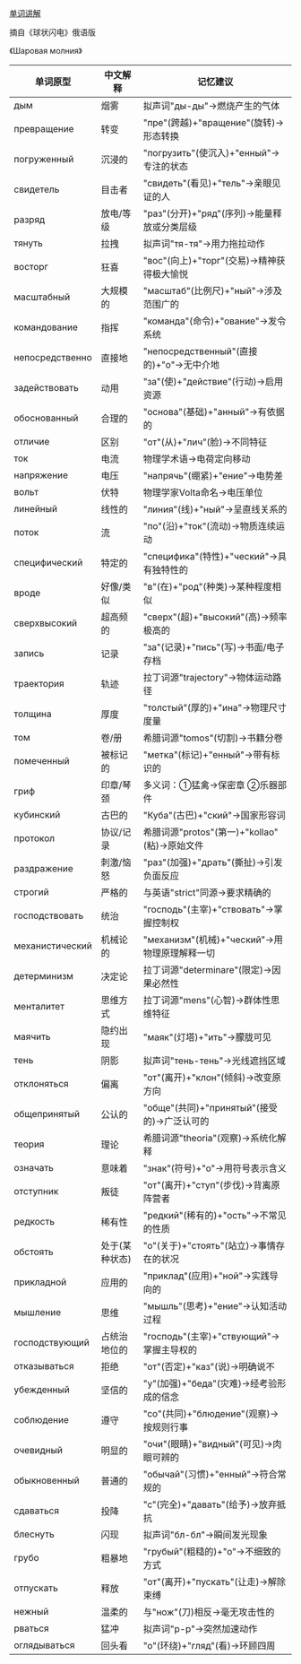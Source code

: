 [单词讲解](https://www.bilibili.com/audio/au4863638?type=1?type=6)

摘自《球状闪电》俄语版

《Шаровая молния》

| 单词原型            | 中文解释               | 记忆建议                                   |
|--------------------|----------------------|------------------------------------------|
| дым                | 烟雾                 | 拟声词"ды-ды"→燃烧产生的气体                 |
| превращение        | 转变                 | "пре"(跨越)+"вращение"(旋转)→形态转换         |
| погруженный        | 沉浸的               | "погрузить"(使沉入)+"енный"→专注的状态        |
| свидетель          | 目击者               | "свидеть"(看见)+"тель"→亲眼见证的人           |
| разряд             | 放电/等级            | "раз"(分开)+"ряд"(序列)→能量释放或分类层级      |
| тянуть             | 拉拽                 | 拟声词"тя-тя"→用力拖拉动作                    |
| восторг            | 狂喜                 | "вос"(向上)+"торг"(交易)→精神获得极大愉悦       |
| масштабный         | 大规模的             | "масштаб"(比例尺)+"ный"→涉及范围广的           |
| командование       | 指挥                 | "команда"(命令)+"ование"→发令系统              |
| непосредственно     | 直接地               | "непосредственный"(直接的)+"о"→无中介地        |
| задействовать      | 动用                 | "за"(使)+"действие"(行动)→启用资源             |
| обоснованный       | 合理的               | "основа"(基础)+"анный"→有依据的                |
| отличие            | 区别                 | "от"(从)+"лич"(脸)→不同特征                   |
| ток                | 电流                 | 物理学术语→电荷定向移动                        |
| напряжение         | 电压                 | "напрячь"(绷紧)+"ение"→电势差                  |
| вольт              | 伏特                 | 物理学家Volta命名→电压单位                     |
| линейный           | 线性的               | "линия"(线)+"ный"→呈直线关系的                 |
| поток              | 流                   | "по"(沿)+"ток"(流动)→物质连续运动               |
| специфический      | 特定的               | "специфика"(特性)+"ческий"→具有独特性的         |
| вроде              | 好像/类似            | "в"(在)+"род"(种类)→某种程度相似                |
| сверхвысокий       | 超高频的             | "сверх"(超)+"высокий"(高)→频率极高的         |
| запись             | 记录                 | "за"(记录)+"пись"(写)→书面/电子存档           |
| траектория         | 轨迹                 | 拉丁词源"trajectory"→物体运动路径              |
| толщина            | 厚度                 | "толстый"(厚的)+"ина"→物理尺寸度量             |
| том                | 卷/册                | 希腊词源"tomos"(切割)→书籍分卷                 |
| помеченный         | 被标记的             | "метка"(标记)+"енный"→带有标识的               |
| гриф               | 印章/琴颈            | 多义词：①猛禽→保密章 ②乐器部件                 |
| кубинский          | 古巴的               | "Куба"(古巴)+"ский"→国家形容词                 |
| протокол           | 协议/记录            | 希腊词源"protos"(第一)+"kollao"(粘)→原始文件    |
| раздражение        | 刺激/恼怒            | "раз"(加强)+"драть"(撕扯)→引发负面反应           |
| строгий            | 严格的               | 与英语"strict"同源→要求精确的                  |
| господствовать     | 统治                 | "господь"(主宰)+"ствовать"→掌握控制权            |
| механистический    | 机械论的             | "механизм"(机械)+"ческий"→用物理原理解释一切      |
| детерминизм        | 决定论               | 拉丁词源"determinare"(限定)→因果必然性           |
| менталитет         | 思维方式             | 拉丁词源"mens"(心智)→群体性思维特征              |
| маячить            | 隐约出现             | "маяк"(灯塔)+"ить"→朦胧可见                     |
| тень               | 阴影                 | 拟声词"тень-тень"→光线遮挡区域                   |
| отклоняться        | 偏离                 | "от"(离开)+"клон"(倾斜)→改变原方向                |
| общепринятый       | 公认的               | "обще"(共同)+"принятый"(接受的)→广泛认可的        |
| теория             | 理论                 | 希腊词源"theoria"(观察)→系统化解释                |
| означать         | 意味着               | "знак"(符号)+"о"→用符号表示含义              |
| отступник        | 叛徒                 | "от"(离开)+"ступ"(步伐)→背离原阵营者          |
| редкость         | 稀有性               | "редкий"(稀有的)+"ость"→不常见的性质          |
| обстоять         | 处于(某种状态)       | "о"(关于)+"стоять"(站立)→事情存在的状况        |
| прикладной       | 应用的               | "приклад"(应用)+"ной"→实践导向的              |
| мышление         | 思维                 | "мышль"(思考)+"ение"→认知活动过程              |
| господствующий   | 占统治地位的         | "господь"(主宰)+"ствующий"→掌握主导权的        |
| отказываться     | 拒绝                 | "от"(否定)+"каз"(说)→明确说不                 |
| убежденный       | 坚信的               | "у"(加强)+"беда"(灾难)→经考验形成的信念        |
| соблюдение       | 遵守                 | "со"(共同)+"блюдение"(观察)→按规则行事         |
| очевидный        | 明显的               | "очи"(眼睛)+"видный"(可见)→肉眼可辨的          |
| обыкновенный     | 普通的               | "обычай"(习惯)+"енный"→符合常规的             |
| сдаваться        | 投降                 | "с"(完全)+"давать"(给予)→放弃抵抗              |
| блеснуть         | 闪现                 | 拟声词"бл-бл"→瞬间发光现象                    |
| грубо            | 粗暴地               | "грубый"(粗糙的)+"о"→不细致的方式              |
| отпускать        | 释放                 | "от"(离开)+"пускать"(让走)→解除束缚            |
| нежный           | 温柔的               | 与"нож"(刀)相反→毫无攻击性的                   |
| рваться          | 猛冲                 | 拟声词"р-р"→突然加速动作                      |
| оглядываться     | 回头看               | "о"(环绕)+"гляд"(看)→环顾四周                 |